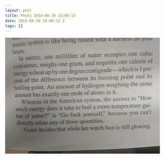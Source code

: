 ```yaml
---
layout: post
title: Photo 2014-08-20 18:09:13
date: 2014-08-20 18:09:13 Z
tags: []
---
```

![](/media/2014/08/95296862969.jpg)
